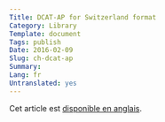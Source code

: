 ```yaml
---
Title: DCAT-AP for Switzerland format
Category: Library
Template: document
Tags: publish
Date: 2016-02-09
Slug: ch-dcat-ap
Summary:
Lang: fr
Untranslated: yes
---
```


Cet article est [disponible en anglais](/en/library/ch-dcat-ap).
